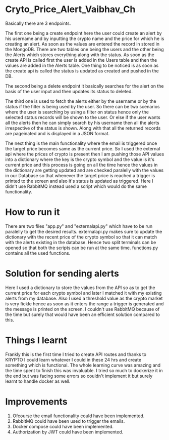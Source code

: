 # Cryto_Price_Alert_Vaibhav_Ch
Basically there are 3 endpoints.

The first one being a create endpoint here the user could create an alert by his username and by inputting the crypto name and the price for which he is creating an alert. As soon as the values are entered the record in stored in the MongoDB. There are two tables one being the users and the other being the Alerts which stores everything along with the status. As soon as the create API is called first the user is added in the Users table and then the values are added in the Alerts table. One thing to be noticed is as soon as the create api is called the status is updated as created and pushed in the DB.

The second being a delete endpoint it basically searches for the alert on the basis of the user input and then updates its status to deleted.

The third one is used to fetch the alerts either by the username or by the status if the filter is being used by the user. So there can be two scenarios where the user is searching by using a filter on status hence only the selected status records will be shown to the user. Or else if the user wants all the alerts then he can simply search by his username then all the alerts irrespective of the status is shown. Along with that all the returned records are pageinated and is displayed in a JSON format.

The next thing is the main functionality where the email is triggered once the target price becomes same as the current price. So I used the external api where the prices of crypto is present then I am pushing those API values into a dictionary where the key is the crypto symbol and the value is it's current price and this process is going on all the time hence the values in the dictionary are getting updated and are checked paralelly with the values in our Database so that whenever the target price is reached a trigger is printed to the screen and also it's status is updated as triggered. Here I didn't use RabbitMQ instead used a script which would do the same functionality.

# How to run it
There are two files "app.py" and "externalapi.py" which have to be run paralelly to get the desired results. externalapi.py makes sure to update the dictionary with the recent price of the crypto symbol so that it can match with the alerts existing in the database. Hence two split terminals can be opened so that both the scripts can be run at the same time. functions.py contains all the used functions.

# Solution for sending alerts
Here I used a dictionary to store the values from the API so as to get the current price for each crypto symbol and later I matched it with my existing alerts from my database. Also I used a threshold value as the crypto market is very fickle hence as soon as it enters the range a trigger is generated and the message is printed on the screen. I couldn't use RabbitMQ because of the time but surely that would have been an efficient solution compared to this. 

# Things I learnt
Frankly this is the first time I tried to create API routes and thanks to KRYPTO I could learn whatever I could in these 24 hrs and create something which is functional. The whole learning curve was amazing and the time spent to finish this was invaluable. I tried so much to dockerize it in the end but was facing some errors so couldn't implement it but surely learnt to handle docker as well.

# Improvements
1. Ofcourse the email functionality could have been implemented.
2. RabbitMQ could have been used to trigger the emails.
3. Docker compose could have been implemented.
4. Authorization by JWT could have been implemented.

